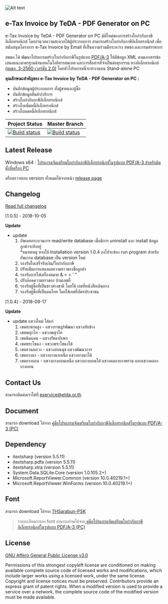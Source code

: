 ![Alt text](https://raw.githubusercontent.com/ETDA/e-TaxInvoice-PDFgen/master/eTaxInvoicePdfGenerator/icon_AppETax.png)


## e-Tax Invoice by TeDA - PDF Generator on PC 

  e-Tax Invoice by TeDA - PDF Generator on PC  มิติใหม่ของการสร้างใบกำกับภาษีอิเล็กทรอนิกส์ โดยอำนวยความสะดวกให้ผู้ประกอบการ สามารถสร้างใบกำกับภาษีอิเล็กทรอนิกส์ เพื่อสนับสนุนโครงการ e-Tax Invoice by Email ที่เป็นความร่วมมือระหว่าง สพธอ.และกรมสรรพากร 

สพธอ.ได้ พัฒนาโปรแกรมสร้างใบกํากับภาษีในรูปแบบ [PDF/A-3](https://en.wikipedia.org/wiki/PDF/A) ให้มีข้อมูล XML ตามเอกสารข้อเสนอแนะมาตรฐานด้านเทคโนโลยีสารสนเทศ และการสื่อสารที่จําเป็นต่อธุรกรรม ทางอิเล็กทรอนิกส์ [(ขมธอ. 3-2560 เวอร์ชั่น 2.0)](https://standard.etda.or.th/wp-content/uploads/2017/07/20161221-ER-EINVOICEV2-V08-16F-0706.pdf) โดยตัวโปรแกรมนี้จะทํางานบน Stand-alone PC

**คุณลักษณะสำคัญของ e-Tax Invoice by TeDA - PDF Generator on PC  :**
* บันทึกข้อมูลผู้ประกอบการ ทั้งผู้ขายและผู้ซื้อ
* บันทึกข้อมูลสินค้า/บริการ
* สร้างใบกำกับภาษีอิเล็กทรอนิกส์
* สร้างใบเพิ่มหนี้อิเล็กทรอนิกส์
* สร้างใบลดหนี้อิเล็กทรอนิกส์

| Project Status  | Master Branch |
| --------------- | ------------- |
| [![Build status](https://ci.appveyor.com/api/projects/status/a4slseijo87c2971?svg=true)](https://ci.appveyor.com/project/pragasitcha/e-taxinvoice-pdfgen-4irkx)  | [![Build status](https://ci.appveyor.com/api/projects/status/a4slseijo87c2971/branch/master?svg=true)](https://ci.appveyor.com/project/pragashtcha/e-taxinvoice-pdfgen-4irkx/branch/master) |

## Latest Release
Windows x64 : [โปรแกรมจัดเตรียมใบกำกับภาษีอิเล็กทรอนิกส์ในรูปแบบ PDF/A-3 สำหรับติดตั้งที่เครื่อง PC](https://github.com/ETDA/e-TaxInvoice-PDFgen/releases/download/1.0.0/eTaxInvoice_v1.0.0.zip)

หรือตรวจสอบ version ทั้งหมดได้จากหน้า [release page](https://github.com/ETDA/e-TaxInvoice-PDFgen/releases)

## Changelog 

[Read full changelog](https://github.com/ETDA/e-TaxInvoice-PDFgen/blob/master/CHANGELOG.md)

[1.0.5] - 2018-10-05

**Update** 
- update
  1. อัพเดทกระบวนการ read/write database เมื่อมีการ uninstall และ install ข้อมูลลูกค้าจะยังอยู่  
      *หมายเหตุ หากใช้ Installation version 1.0.4 ลงไปจะต้อง run program สำหรับอัพเกรด database เป็น version ใหม่ 
  2. รองรับใบเสร็จรับเงิน/ใบกำกับภาษี
  3. ปรับเพิ่มการแสดงผลความยาวของชื่อลูกค้า
  4. รองรับการใส่เครื่องหมาย &  < > ' "  
  5. ปรับล๊อคความยาวของ บ้านเลขที่ 
  6. รองรับผู้ซื้อที่เป็นชาวต่างชาติ โดยใช้ เลขที่หนังสือเดินทาง 
  7. รองรับผู้ซื้อที่เป็นคนไทย โดยใช้เลขที่บัตรประชาชน 

[1.0.4] - 2018-09-17

**Update** 
- update แขวงใหม่ ได้แก่ 
  1. เขตสะพานสูง - แขวงราษฎร์พัฒนา แขวงทับช้าง
  2. เขตพญาไท - แขวงพญาไท
  3. เขตดินแดน - แขวงรัชดาภิเษก
  4. เขตพระโขนง - แขวงพระโขนงใต้
  5. เขตสวนหลวง - แขวงอ่อนนุช แขวงพัฒนาการ
  6. เขตบางนา - แขวงบางนาเหนือ แขวงบางนาใต้
  7. เขตบางบอน - แขวงบางบอนเหนือ แขวงบางบอนใต้ แขวงคลองบางพราน และแขวงคลองบางบอน

## Contact Us
สามารถติดต่อเราได้ที่  eservice@etda.or.th

## Document
สามารถ download ได้จาก [ คู่มือโปรแกรมจัดเตรียมใบกำกับภาษีอิเล็กทรอนิกส์ในรูปแบบ PDF/A-3 (PC) ](https://etax.teda.th/etaxdocuments/eTaxInvoice_PDF_A3_pc.pdf)  

## Dependency
 * itextsharp (version 5.5.11)
 * itextsharp.pdfa (version 5.5.11)
 * itextsharp.xtra (version 5.5.11)
 * System.Data.SQLite.Core (version 1.0.105.2+)
 * Microsoft.ReportViewer.Common (version 10.0.40219.1+)
 * Microsoft.ReportViewer.WinForms (version 10.0.40219.1+)
 
## Font
 สามารถ download ได้จาก [THSarabun-PSK](https://github.com/ETDA/e-TaxInvoice-PDFgen/blob/master/Font/th-sarabun-psk.zip)
 
 > รายละเอียดการลง font สามารถอ่านได้จาก[ คู่มือโปรแกรมจัดเตรียมใบกำกับภาษีอิเล็กทรอนิกส์ในรูปแบบ PDF/A-3 (PC) ](https://etax.teda.th/etaxdocuments/eTaxInvoice_PDF_A3_pc.pdf)  

## License 
[GNU Affero General Public License v3.0](https://github.com/ETDA/e-TaxInvoice-PDFgen/blob/master/LICENSE)

Permissions of this strongest copyleft license are conditioned on making available complete source code of licensed works and modifications, which include larger works using a licensed work, under the same license. Copyright and license notices must be preserved. Contributors provide an express grant of patent rights. When a modified version is used to provide a service over a network, the complete source code of the modified version must be made available.


